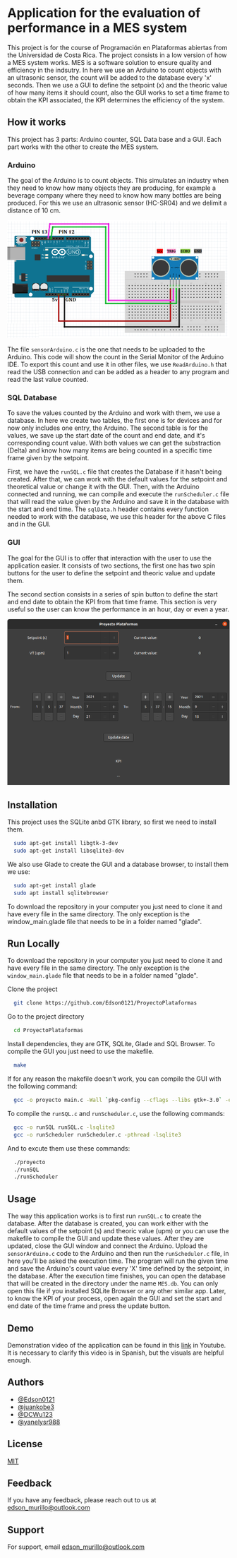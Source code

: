 
# Application for the evaluation of performance in a MES system

This project is for the course of Programación en Plataformas abiertas from the
Universidad de Costa Rica. The project consists in a low version of how a MES
system works. MES is a software solution to ensure quality and efficiency in the
indsutry. In here we use an Arduino to count objects with an ultrasonic sensor, the
count will be added to the database every 'x' seconds. Then we use a GUI to define
the setpoint (x) and the theoric value of how many items it should count, also
the GUI works to set a time frame to obtain the KPI associated, the KPI determines
the efficiency of the system.



## How it works

This project has 3 parts: Arduino counter, SQL Data base and a GUI. Each part works
with the other to create the MES system.

### Arduino

The goal of the Arduino is to count objects. This simulates an industry when they need
to know how many objects they are producing, for example a beverage company
where they need to know how many bottles are being produced. For this we use an
ultrasonic sensor (HC-SR04) and we delimit a distance of 10 cm. 

![App Screenshot](https://github.com/Edson0121/ProyectoPlataformas/blob/main/conexion_arduino.png)

The file `sensorArduino.c` is the one that needs to be uploaded to the Arduino. This
code will show the count in the Serial Monitor of the Arduino IDE. To export this
count and use it in other files, we use `ReadArduino.h` that read the USB connection
and can be added as a header to any program and read the last value counted.

### SQL Database

To save the values counted by the Arduino and work with them, we use a database.
In here we create two tables, the first one is for devices and for now only includes
one entry, the Arduino. The second table is for the values, we save up the start
date of the count and end date, and it's corresponding count value. With both values
we can get the substraction (Delta) and know how many items are being counted in
a specific time frame given by the setpoint.

First, we have the `runSQL.c` file that creates the Database if it hasn't being
created. After that, we can work with the default values for the setpoint and
theoretical value or change it with the GUI. Then, with the Arduino connected and
running, we can compile and execute the `runScheduler.c` file that will read
the value given by the Arduino and save it in the database with the start and end
time. The `sqlData.h` header contains every function needed to work with the
database, we use this header for the above C files and in the GUI.

### GUI

The goal for the GUI is to offer that interaction with the user to use the
application easier. It consists of two sections, the first one has two spin buttons
for the user to define the setpoint and theoric value and update them.

The second section consists in a series of spin button to define the start 
and end date to obtain the KPI from that time frame. This section is very useful
so the user can know the performance in an hour, day or even a year.

![App Screenshot](https://github.com/Edson0121/ProyectoPlataformas/blob/main/GUI_window.png)
## Installation

This project uses the SQLite anbd GTK library, so first we need to
install them.

```bash
  sudo apt-get install libgtk-3-dev
  sudo apt-get install libsqlite3-dev
```

We also use Glade to create the GUI and a database browser, to install them
we use:

```bash
  sudo apt-get install glade
  sudo apt install sqlitebrowser
```
To download the repository in your computer you just need to clone it and have every
file in the same directory. The only exception is the window_main.glade file that needs
to be in a folder named "glade".


    
## Run Locally

To download the repository in your computer you just need to clone it and have every
file in the same directory. The only exception is the `window_main.glade` file that needs
to be in a folder named "glade".

Clone the project

```bash
  git clone https://github.com/Edson0121/ProyectoPlataformas
```

Go to the project directory

```bash
  cd ProyectoPlataformas
```

Install dependencies, they are GTK, SQLite, Glade and SQL Browser.
To compile the GUI you just need to use the makefile.

```bash
  make
```

If for any reason the makefile doesn't work, you can compile the GUI with the
following command:

```bash
  gcc -o proyecto main.c -Wall `pkg-config --cflags --libs gtk+-3.0` -export-dynamic
```
To compile the `runSQL.c` and `runScheduler.c`, use the following commands:

```bash
  gcc -o runSQL runSQL.c -lsqlite3 
  gcc -o runScheduler runScheduler.c -pthread -lsqlite3
```

And to excute them use these commands:

```bash
  ./proyecto
  ./runSQL
  ./runScheduler
```
## Usage

The way this application works is to first run `runSQL.c` to create the database.
After the database is created, you can work either with the default values of
the setpoint (s) and theoric value (upm) or you can use the makefile to compile
the GUI and update these values. After they are updated, close the GUI window and
connect the Arduino. Upload the `sensorArduino.c` code to the Arduino and then run
the `runScheduler.c` file, in here you'll be asked the execution time. The program
will run the given time and save the Arduino's count value every 'X' time defined by
the setpoint, in the database. After the execution time finishes, you can open
the database that will be created in the directory under the name `MES.db`.
You can only open this file if you installed SQLite Browser or any other similar
app. Later, to know the KPI of your process, open again the GUI and set the
start and end date of the time frame and press the update button.
  
## Demo

Demonstration video of the application can be found in this
[link](https://www.youtube.com/watch?v=WIUHj24Jtn8) in Youtube. It is necessary
to clarify this video is in Spanish, but the visuals are helpful enough. 

  
## Authors

- [@Edson0121](https://github.com/Edson0121)
- [@juankobe3](https://github.com/juankobe3)
- [@DCWu123](https://github.com/DCWu123)
- [@yanelysr988](https://github.com/yanelysr988)

  
## License

[MIT](https://choosealicense.com/licenses/mit/)

  
## Feedback

If you have any feedback, please reach out to us at edson_murillo@outlook.com
## Support

For support, email edson_murillo@outlook.com
